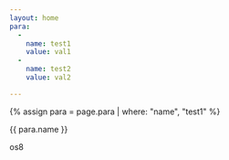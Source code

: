 ```yaml
---
layout: home
para:
  -
    name: test1
    value: val1
  -
    name: test2
    value: val2

---
```



{% assign para = page.para | where: "name", "test1" %}

{{ para.name }}

os8

